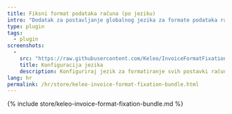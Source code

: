 ```yaml
---
title: Fiksni format podataka računa (po jeziku)
intro: "Dodatak za postavljanje globalnog jezika za formate podataka računa"
type: plugin
tags:
  - plugin
screenshots:
  - 
    src: "https://raw.githubusercontent.com/Keleo/InvoiceFormatFixationBundle/master/screenshot.png"
    title: Konfiguracija jezika
    description: Konfiguriraj jezik za formatiranje svih postavki računa 
lang: hr
permalink: /hr/store/keleo-invoice-format-fixation-bundle.html
---
```


{% include store/keleo-invoice-format-fixation-bundle.md %}
